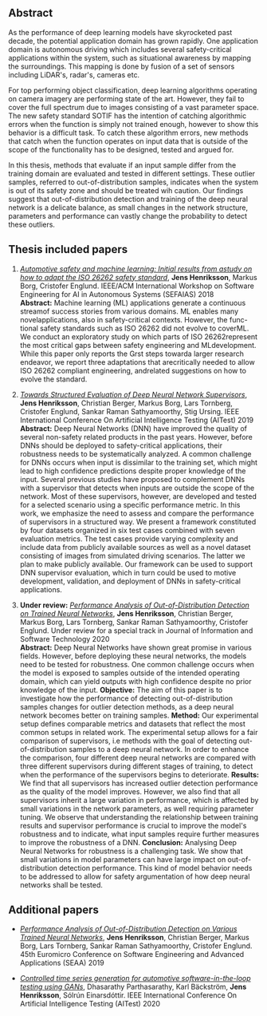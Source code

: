 ## Abstract
As the performance of deep learning models have skyrocketed past decade, the potential application domain has grown rapidly. One application domain is autonomous driving which includes several safety-critical applications within the system, such as situational awareness by mapping the surroundings. This mapping is done by fusion of a set of sensors including LiDAR's, radar's, cameras etc. 

For top performing object classification, deep learning algorithms operating on camera imagery are performing state of the art. However, they fail to cover the full spectrum due to images consisting of a vast parameter space. The new safety standard SOTIF has the intention of catching algorithmic errors when the function is simply not trained enough, however to show this behavior is a difficult task. To catch these algorithm errors, new methods that catch when the function operates on input data that is outside of the scope of the functionality has to be designed, tested and argued for. 

In this thesis, methods that evaluate if an input sample differ from the training domain are evaluated and tested in different settings. These outlier samples, referred to out-of-distribution samples, indicates when the system is out of its safety zone and should be treated wih caution. Our findings suggest that out-of-distribution detection and training of the deep neural network is a delicate balance, as small changes in the network structure, parameters and performance can vastly change the probability to detect these outliers. 

## Thesis included papers
1. [*Automotive safety and machine learning: Initial results from astudy on how to adapt the ISO 26262 safety standard*](https://dl.acm.org/doi/pdf/10.1145/3194085.3194090), **Jens Henriksson**, Markus Borg, Cristofer Englund. IEEE/ACM International Workshop on Software Engineering for AI in Autonomous Systems (SEFAIAS) 2018  
**Abstract:** Machine learning (ML) applications generate a continuous streamof success stories from various domains. ML enables many novelapplications, also in safety-critical contexts. However, the func-tional safety standards such as ISO 26262 did not evolve to coverML. We conduct an exploratory study on which parts of ISO 26262represent the most critical gaps between safety engineering and MLdevelopment. While this paper only reports the rst steps towarda larger research endeavor, we report three adaptations that arecritically needed to allow ISO 26262 compliant engineering, andrelated suggestions on how to evolve the standard.

2. [*Towards Structured Evaluation of Deep Neural Network Supervisors*](https://arxiv.org/pdf/1903.01263.pdf), **Jens Henriksson**, Christian Berger, Markus Borg, Lars Tornberg, Cristofer Englund, Sankar Raman Sathyamoorthy, Stig Ursing. IEEE International Conference On Artificial Intelligence Testing (AITest) 2019  
**Abstract:** Deep Neural Networks (DNN) have improved the quality of several non-safety related products in the past years. However, before DNNs should be deployed to safety-critical applications, their robustness needs to be systematically analyzed. A common challenge for DNNs occurs when input is dissimilar to the training set, which might lead to high confidence predictions despite proper knowledge of the input. Several previous studies have proposed to complement DNNs with a supervisor that detects when inputs are outside the scope of the network. Most of these supervisors, however, are developed and tested for a selected scenario using a specific performance metric. In this work, we emphasize the need to assess and compare the performance of supervisors in a structured way. We present a framework constituted by four datasets organized in six test cases combined with seven evaluation metrics. The test cases provide varying complexity and include data from publicly available sources as well as a novel dataset consisting of images from simulated driving scenarios. The latter we plan to make publicly available. Our framework can be used to support DNN supervisor evaluation, which in turn could be used to motive development, validation, and deployment of DNNs in safety-critical applications.
3. **Under review:** [*Performance Analysis of Out-of-Distribution Detection on Trained Neural Networks*](https://github.com/jenshenriksson/jenshenriksson.github.io/blob/master/2019_IST_Preprint.pdf), **Jens Henriksson**, Christian Berger, Markus Borg, Lars Tornberg, Sankar Raman Sathyamoorthy,  Cristofer Englund. Under review for a special track in Journal of Information and Software Technology 2020  
**Abstract:** Deep Neural Networks have shown great promise in various fields. However, before deploying these neural networks, the models need to be tested for robustness. One common challenge occurs when the model is exposed to samples outside of the intended operating domain, which can yield outputs with high confidence despite no prior knowledge of the input. **Objective:** The aim of this paper is to investigate how the performance of detecting out-of-distribution samples changes for outlier detection methods, as a deep neural network becomes better on training samples.  **Method:** Our experimental setup defines comparable metrics and datasets that reflect the most common setups in related work. The experimental setup allows for a fair comparison of supervisors, i.e methods with the goal of detecting out-of-distribution samples to a deep neural network. In order to enhance the comparison, four different deep neural networks are compared with three different supervisors during different stages of training, to detect when the performance of the supervisors begins to deteriorate. **Results:** We find that all supervisors has increased outlier detection performance as the quality of the model improves. However, we also find that all supervisors inherit a large variation in performance, which is affected by small variations in the network parameters, as well requiring parameter tuning. We observe that understanding the relationship between training results and supervisor performance is crucial to improve the model's robustness and to indicate, what input samples require further measures to improve the robustness of a DNN. **Conclusion:** Analysing Deep Neural Networks for robustness is a challenging task. We show that small variations in model parameters can have large impact on out-of-distribution detection performance. This kind of model behavior needs to be addressed to allow for safety argumentation of how deep neural networks shall be tested. 

## Additional papers
* [*Performance Analysis of Out-of-Distribution Detection on Various Trained Neural Networks*](https://ieeexplore.ieee.org/abstract/document/8906748), **Jens Henriksson**, Christian Berger, Markus Borg, Lars Tornberg, Sankar Raman Sathyamoorthy, Cristofer Englund. 45th Euromicro Conference on Software Engineering and Advanced Applications (SEAA) 2019

* [*Controlled time series generation for automotive software-in-the-loop testing using GANs*](https://arxiv.org/pdf/2002.06611.pdf), Dhasarathy Parthasarathy, Karl Bäckström, **Jens Henriksson**, Sólrún Einarsdóttir. IEEE International Conference On Artificial Intelligence Testing (AITest) 2020


